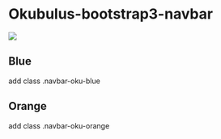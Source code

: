 # Okubulus-bootstrap3-navbar

<img src="https://www.telegraph.co.uk/content/dam/Travel/Destinations/Asia/Japan/pumpkin-sculpture-naoshima-japan.jpg?imwidth=1400">

## Blue

add class .navbar-oku-blue

## Orange 

add class .navbar-oku-orange